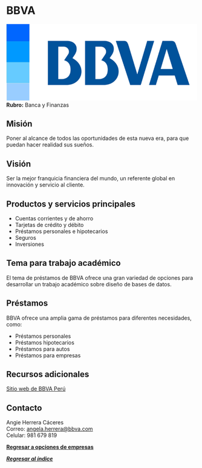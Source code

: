 # BBVA
![BBVA](Logo-BBVA.png)\
**Rubro:** Banca y Finanzas

## Misión
Poner al alcance de todos las oportunidades de esta nueva era, para que puedan hacer realidad sus sueños.

## Visión
Ser la mejor franquicia financiera del mundo, un referente global en innovación y servicio al cliente.

## Productos y servicios principales
- Cuentas corrientes y de ahorro
- Tarjetas de crédito y débito
- Préstamos personales e hipotecarios
- Seguros
- Inversiones

## Tema para trabajo académico
El tema de préstamos de BBVA ofrece una gran variedad de opciones para desarrollar un trabajo académico sobre diseño de bases de datos.

## Préstamos
BBVA ofrece una amplia gama de préstamos para diferentes necesidades, como:
- Préstamos personales
- Préstamos hipotecarios
- Préstamos para autos
- Préstamos para empresas

## Recursos adicionales
[Sitio web de BBVA Perú](https://www.bbva.pe/)

## Contacto
Angie Herrera Cáceres\
Correo: angela.herrera@bbva.com\
Celular: 981 679 819

**[Regresar a opciones de empresas](../empresas.md)**

***[Regresar al índice](../../README.md)***
